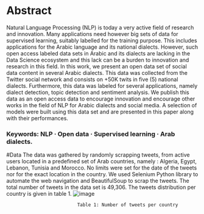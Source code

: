 # Abstract
Natural Language Processing (NLP) is today a very active
field of research and innovation. Many applications need however big sets
of data for supervised learning, suitably labelled for the training purpose.
This includes applications for the Arabic language and its national dialects. However, such open access labeled data sets in Arabic and its
dialects are lacking in the Data Science ecosystem and this lack can be a
burden to innovation and research in this field. In this work, we present
an open data set of social data content in several Arabic dialects. This
data was collected from the Twitter social network and consists on +50K
twits in five (5) national dialects. Furthermore, this data was labeled for
several applications, namely dialect detection, topic detection and sentiment analysis. We publish this data as an open access data to encourage
innovation and encourage other works in the field of NLP for Arabic dialects and social media. A selection of models were built using this data
set and are presented in this paper along with their performances.
### Keywords: NLP · Open data · Supervised learning · Arab dialects.

#Data
The data was gathered by randomly scrapping tweets, from active users located
in a predefined set of Arab countries, namely : Algeria, Egypt, Lebanon, Tunisia
and Morocco. No limits were set for the date of the tweets nor for the exact
location in the country. We used Selenium Python library to automate the web
navigation and BeautifulSoup to scrap the tweets. The total number of tweets
in the data set is 49,306. The tweets distribution per country is given in table 1.
![image](https://user-images.githubusercontent.com/59541945/134767292-00c8a7be-9926-4c32-962d-8bcb3dacbf59.png)

                              Table 1: Number of tweets per country




